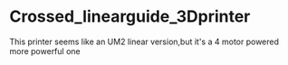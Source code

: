 # Crossed_linearguide_3Dprinter
This printer seems like an UM2 linear version,but it's a 4 motor powered more powerful one
